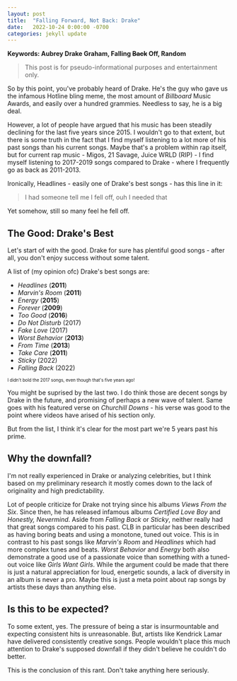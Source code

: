 ```yaml
---
layout: post
title:  "Falling Forward, Not Back: Drake"
date:   2022-10-24 0:00:00 -0700
categories: jekyll update
---
```

<script src="https://cdn.mathjax.org/mathjax/latest/MathJax.js?config=TeX-AMS-MML_HTMLorMML" type="text/javascript"></script>

**Keywords: Aubrey Drake Graham, Falling ~~Back~~ Off, Random**

> This post is for pseudo-informational purposes and entertainment only. 

So by this point, you've probably heard of Drake. He's the guy who gave us the infamous Hotline bling meme, the most amount of *Billboard* Music Awards, and easily over a hundred grammies. Needless to say, he is a big deal.

However, a lot of people have argued that his music has been steadily declining for the last five years since 2015. I wouldn't go to that extent, but there is some truth in the fact that I find myself listening to a lot more of his past songs than his current songs. Maybe that's a problem within rap itself, but for current rap music - Migos, 21 Savage, Juice WRLD (RIP) - I find myself listening to 2017-2019 songs compared to Drake - where I frequently go as back as 2011-2013.

Ironically, Headlines - easily one of Drake's best songs - has this line in it: 

> I had someone tell me I fell off, ouh I needed that

Yet somehow, still so many feel he fell off. 

## The Good: Drake's Best

Let's start of with the good. Drake for sure has plentiful good songs - after all, you don't enjoy success without some talent. 

A list of (my opinion ofc) Drake's best songs are: 

- *Headlines* (**2011**) 
- *Marvin's Room* (**2011**)
- *Energy* (**2015**)
- *Forever* (**2009**)
- *Too Good* (**2016**)
- *Do Not Disturb* (2017)
- *Fake Love* (2017)
- *Worst Behavior* (**2013**) 
- *From Time* (**2013**)
- *Take Care* (**2011**)
- *Sticky* (2022)
- *Falling Back* (2022)


<sup><sub>I didn't bold the 2017 songs, even though that's five years ago!</sub></sup>

You might be suprised by the last two. I do think those are decent songs by Drake in the future, and promising of perhaps a new wave of talent. Same goes with his featured verse on *Churchill Downs* - his verse was good to the point where videos have arised of his section only. 

But from the list, I think it's clear for the most part we're 5 years past his prime.

## Why the downfall? 

I'm not really experienced in Drake or analyzing celebrities, but I think based on my preliminary research it mostly comes down to the lack of originality and high predictability. 

Lot of people criticize for Drake not trying since his albums *Views From the Six*. Since then, he has released infamous albums *Certified Love Boy* and *Honestly, Nevermind*. Aside from *Falling Back* or *Sticky*, neither really had that great songs compared to his past. CLB in particular has been described as having boring beats and using a monotone, tuned out voice. This is in contrast to his past songs like *Marvin's Room* and *Headlines* which had more complex tunes and beats. *Worst Behavior* and *Energy* both also demonstrate a good use of a passionate voice than something with a tuned-out voice like *Girls Want Girls*. While the argument could be made that there is just a natural appreciation for loud, energetic sounds, a lack of diversity in an album is never a pro. Maybe this is just a meta point about rap songs by artists these days than anything else. 

## Is this to be expected? 

To some extent, yes. The pressure of being a star is insurmountable and expecting consistent hits is unreasonable. But, artists like Kendrick Lamar have delivered consistently creative songs. People wouldn't place this much attention to Drake's supposed downfall if they didn't believe he couldn't do better. 

This is the conclusion of this rant. Don't take anything here seriously. 

